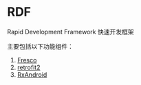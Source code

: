 # RDF
Rapid Development Framework
快速开发框架

主要包括以下功能组件：
1. [Fresco](https://github.com/facebook/fresco)
2. [retrofit2](https://github.com/square/retrofit)
3. [RxAndroid](https://github.com/ReactiveX/RxAndroid)

